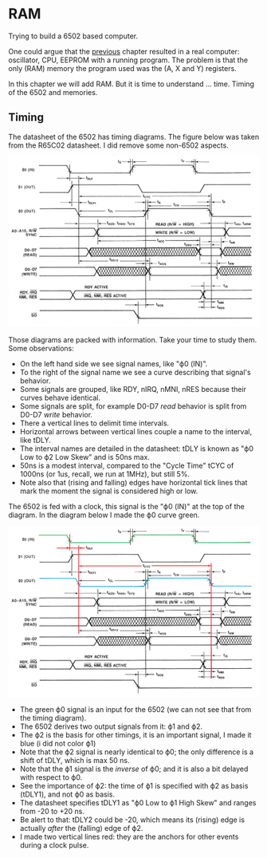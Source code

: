# RAM
Trying to build a 6502 based computer. 

One could argue that the [previous](../3eeprom/README.md) chapter resulted in a real computer: 
oscillator, CPU, EEPROM with a running program. The problem is that the only (RAM) memory the 
program used was the (A, X and Y) registers.

In this chapter we will add RAM.
But it is time to understand ... time.
Timing of the 6502 and memories.

## Timing
The datasheet of the 6502 has timing diagrams. The figure below was taken from the R65C02 datasheet.
I did remove some non-6502 aspects.

![6502 timing diagram](6502timing.png)

Those diagrams are packed with information. Take your time to study them. Some observations:
- On the left hand side we see signal names, like "ϕ0 (IN)".
- To the right of the signal name we see a curve describing that signal's behavior.
- Some signals are grouped, like RDY, nIRQ, nMNI, nRES because their curves behave identical.
- Some signals are split, for example D0-D7 _read_ behavior is split from D0-D7 _write_ behavior.
- There a vertical lines to delimit time intervals.
- Horizontal arrows between vertical lines couple a name to the interval, like tDLY.
- The interval names are detailed in the datasheet: tDLY is known as "ϕ0 Low to ϕ2 Low Skew" and is 50ns max.
- 50ns is a modest interval, compared to the "Cycle Time" tCYC of 1000ns (or 1us, recall, we run at 1MHz), but still 5%.
- Note also that (rising and falling) edges have horizontal tick lines that mark the moment the signal is considered high or low.

The 6502 is fed with a clock, this signal is the "ϕ0 (IN)" at the top of the diagram. 
In the diagram below I made the ϕ0 curve green.

![6502 timing diagram clocks](6502timing-phi0.png)

- The green ϕ0 signal is an input for the 6502 (we can not see that from the timing diagram).
- The 6502 derives two output signals from it: ϕ1 and ϕ2. 
- The ϕ2 is the basis for other timings, it is an important signal, I made it blue (i did not color ϕ1)
- Note that the ϕ2 signal is nearly identical to ϕ0; the only difference is a shift of tDLY, which is max 50 ns.
- Note that the ϕ1 signal is the _inverse_ of ϕ0; and it is also a bit delayed with respect to ϕ0.
- See the importance of ϕ2: the time of ϕ1 is specified with ϕ2 as basis (tDLY1), and not ϕ0 as basis.
- The datasheet specifies tDLY1 as "ϕ0 Low to ϕ1 High Skew" and ranges from -20 to +20 ns.
- Be alert to that: tDLY2 could be -20, which means its (rising) edge is actually _after_ the (falling) edge of ϕ2.
- I made two vertical lines red: they are the anchors for other events during a clock pulse.

